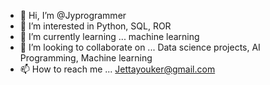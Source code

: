 - 👋 Hi, I’m @Jyprogrammer
- 👀 I’m interested in Python, SQL, ROR
- 🌱 I’m currently learning ... machine learning 
- 💞️ I’m looking to collaborate on ... Data science projects, AI Programming, Machine learning 
- 📫 How to reach me ... Jettayouker@gmail.com

<!---
Jyprogrammer/Jyprogrammer is a ✨ special ✨ repository because its `README.md` (this file) appears on your GitHub profile.
You can click the Preview link to take a look at your changes.
--->
